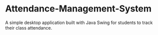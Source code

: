 # Attendance-Management-System
A simple desktop application built with Java Swing for students to track their class attendance.

